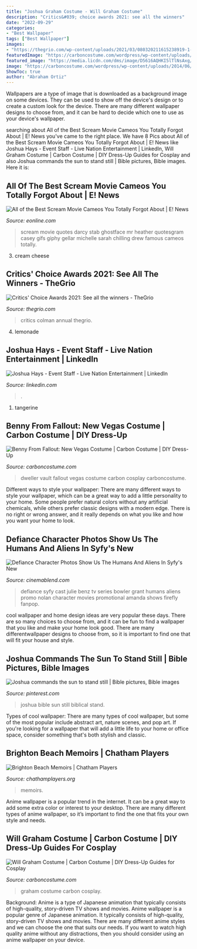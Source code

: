 ```yaml
---
title: "Joshua Graham Costume - Will Graham Costume"
description: "Critics&#039; choice awards 2021: see all the winners"
date: "2022-09-29"
categories:
- "Best Wallpaper"
tags: ["Best Wallpaper"]
images:
- "https://thegrio.com/wp-content/uploads/2021/03/080320211615238919-1-1024x576.jpg"
featuredImage: "https://carboncostume.com/wordpress/wp-content/uploads/2014/06/willgraham-costume.jpg"
featured_image: "https://media.licdn.com/dms/image/D5616AQHKI5lTlNsAxg/profile-displaybackgroundimage-shrink_200_800/0/1667309952975?e=2147483647&amp;v=beta&amp;t=JgWrxFmnKUHRb0KBjOXzm20-GtQk889REUZT5zkZeTc"
image: "https://carboncostume.com/wordpress/wp-content/uploads/2014/06/willgraham-costume.jpg"
ShowToc: true
author: "Abraham Ortiz"
---
```



Wallpapers are a type of image that is downloaded as a background image on some devices. They can be used to show off the device's design or to create a custom look for the device. There are many different wallpaper designs to choose from, and it can be hard to decide which one to use as your device's wallpaper.

	

		
searching about All of the Best Scream Movie Cameos You Totally Forgot About | E! News you've came to the right place. We have 8 Pics about All of the Best Scream Movie Cameos You Totally Forgot About | E! News like Joshua Hays - Event Staff - Live Nation Entertainment | LinkedIn, Will Graham Costume | Carbon Costume | DIY Dress-Up Guides for Cosplay and also Joshua commands the sun to stand still | Bible pictures, Bible images. Here it is:
		
    
## All Of The Best Scream Movie Cameos You Totally Forgot About | E! News

<img loading=lazy src="http://akns-images.eonline.com/eol_images/Entire_Site/20161119/rs_500x211-161219125608-giphy_90.gif?fit=inside|900:auto&amp;output-quality=100" onerror="this.onerror=null;this.src='https://tse1.mm.bing.net/th?id=OIP.d_28u6WBOn8G8fhGDnx5xgHaDI&amp;pid=15.1';" alt="All of the Best Scream Movie Cameos You Totally Forgot About | E! News">

_Source: eonline.com_

>scream movie quotes darcy stab ghostface mr heather quotesgram casey gifs giphy gellar michelle sarah chilling drew famous cameos totally. 

	

3. cream cheese 

    
## Critics&#039; Choice Awards 2021: See All The Winners - TheGrio

<img loading=lazy src="https://thegrio.com/wp-content/uploads/2021/03/080320211615238919-1-1024x576.jpg" onerror="this.onerror=null;this.src='https://tse3.mm.bing.net/th?id=OIP.3NGoxXlVm6FP-s6R5BE87AHaEK&amp;pid=15.1';" alt="Critics&#039; Choice Awards 2021: See all the winners - TheGrio">

_Source: thegrio.com_

>critics colman annual thegrio. 

	

4. lemonade 

    
## Joshua Hays - Event Staff - Live Nation Entertainment | LinkedIn

<img loading=lazy src="https://media.licdn.com/dms/image/D5616AQHKI5lTlNsAxg/profile-displaybackgroundimage-shrink_200_800/0/1667309952975?e=2147483647&amp;v=beta&amp;t=JgWrxFmnKUHRb0KBjOXzm20-GtQk889REUZT5zkZeTc" onerror="this.onerror=null;this.src='https://tse2.mm.bing.net/th?id=OIP.YCr_gDIL0IFv-pNhLGdPZQHaB2&amp;pid=15.1';" alt="Joshua Hays - Event Staff - Live Nation Entertainment | LinkedIn">

_Source: linkedin.com_

>. 

	

1. tangerine 

    
## Benny From Fallout: New Vegas Costume | Carbon Costume | DIY Dress-Up

<img loading=lazy src="https://carboncostume.com/wordpress/wp-content/uploads/2016/09/vaultdweller-650x350.jpg" onerror="this.onerror=null;this.src='https://tse1.mm.bing.net/th?id=OIP.2kFPQkiPZusr3R1t5mx6CgHaD_&amp;pid=15.1';" alt="Benny From Fallout: New Vegas Costume | Carbon Costume | DIY Dress-Up">

_Source: carboncostume.com_

>dweller vault fallout vegas costume carbon cosplay carboncostume. 

	

Different ways to style your wallpaper:
There are many different ways to style your wallpaper, which can be a great way to add a little personality to your home. Some people prefer natural colors without any artificial chemicals, while others prefer classic designs with a modern edge. There is no right or wrong answer, and it really depends on what you like and how you want your home to look.

    
## Defiance Character Photos Show Us The Humans And Aliens In Syfy&#039;s New

<img loading=lazy src="https://img.cinemablend.com/cb/a/4/1/a/7/0/a41a7082aba68911a3cc5e0a6ecbac333f6546c05fa2bcf8d751e463ac2bb312.jpg" onerror="this.onerror=null;this.src='https://tse1.mm.bing.net/th?id=OIP.a9qNveAH1eU71bZ-sMJddwAAAA&amp;pid=15.1';" alt="Defiance Character Photos Show Us The Humans And Aliens In Syfy&#039;s New">

_Source: cinemablend.com_

>defiance syfy cast julie benz tv series bowler grant humans aliens promo nolan character movies promotional amanda shows firefly fanpop. 

	

cool wallpaper and home design ideas are very popular these days. There are so many choices to choose from, and it can be fun to find a wallpaper that you like and make your home look good. There are many differentwallpaper designs to choose from, so it is important to find one that will fit your house and style.

    
## Joshua Commands The Sun To Stand Still | Bible Pictures, Bible Images

<img loading=lazy src="https://i.pinimg.com/736x/76/ba/22/76ba222d1d4c0c0f00eb16ddc9a6089b--joshua-bible-bible-illustrations.jpg" onerror="this.onerror=null;this.src='https://tse4.mm.bing.net/th?id=OIP._QLQ2VCk3eoEw3Kccrs4ygHaI1&amp;pid=15.1';" alt="Joshua commands the sun to stand still | Bible pictures, Bible images">

_Source: pinterest.com_

>joshua bible sun still biblical stand. 

	

Types of cool wallpaper:
There are many types of cool wallpaper, but some of the most popular include abstract art, nature scenes, and pop art. If you're looking for a wallpaper that will add a little life to your home or office space, consider something that's both stylish and classic.

    
## Brighton Beach Memoirs | Chatham Players

<img loading=lazy src="https://www.chathamplayers.org/sites/default/files/styles/max_1300x1300/public/2019-06/chatham-players-brighton-beach-memoirs-2005.jpg?itok=PKA4hMQC" onerror="this.onerror=null;this.src='https://tse1.mm.bing.net/th?id=OIP.uFJ2MXeFcmOP9biJhRxgkwHaFj&amp;pid=15.1';" alt="Brighton Beach Memoirs | Chatham Players">

_Source: chathamplayers.org_

>memoirs. 

	

Anime wallpaper is a popular trend in the internet. It can be a great way to add some extra color or interest to your desktop. There are many different types of anime wallpaper, so it’s important to find the one that fits your own style and needs.

    
## Will Graham Costume | Carbon Costume | DIY Dress-Up Guides For Cosplay

<img loading=lazy src="https://carboncostume.com/wordpress/wp-content/uploads/2014/06/willgraham-costume.jpg" onerror="this.onerror=null;this.src='https://tse1.mm.bing.net/th?id=OIP.ubVZrz7vAf5bDK4tg4n35wHaEj&amp;pid=15.1';" alt="Will Graham Costume | Carbon Costume | DIY Dress-Up Guides for Cosplay">

_Source: carboncostume.com_

>graham costume carbon cosplay. 

	

Background: Anime is a type of Japanese animation that typically consists of high-quality, story-driven TV shows and movies.
Anime wallpaper is a popular genre of Japanese animation. It typically consists of high-quality, story-driven TV shows and movies. There are many different anime styles and we can choose the one that suits our needs. If you want to watch high quality anime without any distractions, then you should consider using an anime wallpaper on your device.


